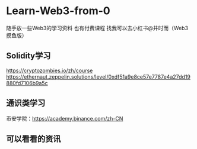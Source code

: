 # Learn-Web3-from-0

随手放一些Web3的学习资料
也有付费课程 
找我可以去小红书@井时而（Web3摸鱼版）

## Solidity学习
https://cryptozombies.io/zh/course
https://ethernaut.zeppelin.solutions/level/0xdf51a9e8ce57e7787e4a27dd19880fd7106b9a5c

## 通识类学习
币安学院：https://academy.binance.com/zh-CN

## 可以看看的资讯

